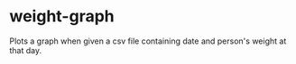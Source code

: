 # weight-graph
Plots a graph when given a csv file containing date and person's weight at that day.
